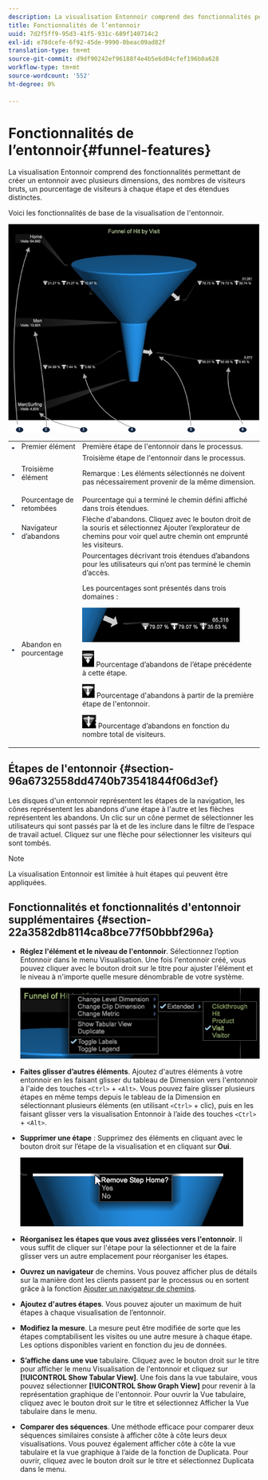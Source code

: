 ```yaml
---
description: La visualisation Entonnoir comprend des fonctionnalités permettant de créer un entonnoir avec plusieurs dimensions, des nombres de visiteurs bruts, un pourcentage de visiteurs à chaque étape et des étendues distinctes.
title: Fonctionnalités de l’entonnoir
uuid: 7d2f5ff9-95d3-41f5-931c-689f140714c2
exl-id: e78dcefe-6f92-45de-9990-0beac09ad82f
translation-type: tm+mt
source-git-commit: d9df90242ef96188f4e4b5e6d04cfef196b0a628
workflow-type: tm+mt
source-wordcount: '552'
ht-degree: 0%

---
```


# Fonctionnalités de l’entonnoir{#funnel-features}

La visualisation Entonnoir comprend des fonctionnalités permettant de créer un entonnoir avec plusieurs dimensions, des nombres de visiteurs bruts, un pourcentage de visiteurs à chaque étape et des étendues distinctes.

Voici les fonctionnalités de base de la visualisation de l&#39;entonnoir.

![](assets/funnel_visualization_capture.png)

<table id="table_49A08740CEE74D64B6F9C37CD91F1AE5"> 
 <tbody> 
  <tr> 
   <td colname="col01"> <img id="image_0C1701833FE049708CE38ADEB5EC7EEF" src="assets/funnel_visualization_capture_1.png" /> </td> 
   <td colname="col1"> Premier élément </td> 
   <td colname="col2"> Première étape de l'entonnoir dans le processus. </td> 
  </tr> 
  <tr> 
   <td colname="col01"> <img id="image_EF8AF94D833B4A249959B76F8FAF2318" src="assets/funnel_visualization_capture_2.png" /> </td> 
   <td colname="col1"> Troisième élément </td> 
   <td colname="col2">Troisième étape de l'entonnoir dans le processus. <p><p>Remarque :  Les éléments sélectionnés ne doivent pas nécessairement provenir de la même dimension. </p></p></td> 
  </tr> 
  <tr> 
   <td colname="col01"> <img id="image_F3C5130B52234FAC9DEB50279F94FF90" src="assets/funnel_visualization_capture_3.png" /> </td> 
   <td colname="col1"> Pourcentage de retombées </td> 
   <td colname="col2"> Pourcentage qui a terminé le chemin défini affiché dans trois étendues. </td> 
  </tr> 
  <tr> 
   <td colname="col01"> <img id="image_3F030396CEB14528980F5B965113BD36" src="assets/funnel_visualization_capture_4.png" /> </td> 
   <td colname="col1"> Navigateur d’abandons </td> 
   <td colname="col2">Flèche d'abandons. Cliquez avec le bouton droit de la souris et sélectionnez <span class="uicontrol"> Ajouter l’explorateur de chemins</span> pour voir quel autre chemin ont emprunté les visiteurs. </td> 
  </tr> 
  <tr> 
   <td colname="col01"> <img id="image_0DA7567BDBDF4BEF9CA840D2F88A414E" src="assets/funnel_visualization_capture_5.png" /> </td> 
   <td colname="col1"> Abandon en pourcentage </td> 
   <td colname="col2">Pourcentages décrivant trois étendues d’abandons pour les utilisateurs qui n’ont pas terminé le chemin d’accès. <p>Les pourcentages sont présentés dans trois domaines : </p><p><img id="image_B85C46DDF12C41D5BF213D5F9DC04967" placement="break" src="assets/funnel_path_browser_5.png" /></p><p><img id="image_BC37007D7B4B425C8F87905CE68F0114" src="assets/funnel_path_browser_6.png" /> Pourcentage d’abandons de l’étape précédente à cette étape. </p><p><img id="image_B10866B083424360AFF1B19E836A94CF" src="assets/funnel_path_browser_7.png" /> Pourcentage d'abandons à partir de la première étape de l'entonnoir. </p><p><img id="image_19B9AE916B584E18A82F5D5E10674414" src="assets/funnel_path_browser_8.png" /> Pourcentage d’abandons en fonction du nombre total de visiteurs. </p></td> 
  </tr> 
 </tbody> 
</table>

## Étapes de l&#39;entonnoir {#section-96a6732558dd4740b73541844f06d3ef}

Les disques d&#39;un entonnoir représentent les étapes de la navigation, les cônes représentent les abandons d&#39;une étape à l&#39;autre et les flèches représentent les abandons. Un clic sur un cône permet de sélectionner les utilisateurs qui sont passés par là et de les inclure dans le filtre de l’espace de travail actuel. Cliquez sur une flèche pour sélectionner les visiteurs qui sont tombés.

>[!NOTE]
>
>La visualisation Entonnoir est limitée à huit étapes qui peuvent être appliquées.

## Fonctionnalités et fonctionnalités d&#39;entonnoir supplémentaires {#section-22a3582db8114ca8bce77f50bbbf296a}

* **Réglez l&#39;élément et le niveau de l&#39;entonnoir**. Sélectionnez l’option Entonnoir dans le menu Visualisation. Une fois l&#39;entonnoir créé, vous pouvez cliquer avec le bouton droit sur le titre pour ajuster l&#39;élément et le niveau à n&#39;importe quelle mesure dénombrable de votre système.

   ![](assets/funnel_path_browser_9.png)

* **Faites glisser d’autres éléments**. Ajoutez d&#39;autres éléments à votre entonnoir en les faisant glisser du tableau de Dimension vers l&#39;entonnoir à l&#39;aide des touches `<Ctrl>` + `<Alt>`. Vous pouvez faire glisser plusieurs étapes en même temps depuis le tableau de la Dimension en sélectionnant plusieurs éléments (en utilisant `<Ctrl>` + clic), puis en les faisant glisser vers la visualisation Entonnoir à l’aide des touches `<Ctrl>` + `<Alt>`.
* **Supprimer une étape** : Supprimez des éléments en cliquant avec le bouton droit sur l’étape de la visualisation et en cliquant sur  **Oui**.

   ![](assets/funnel_path_browser_4.png)

* **Réorganisez les étapes que vous avez glissées vers l&#39;entonnoir**. Il vous suffit de cliquer sur l&#39;étape pour la sélectionner et de la faire glisser vers un autre emplacement pour réorganiser les étapes.
* **Ouvrez un navigateur** de chemins. Vous pouvez afficher plus de détails sur la manière dont les clients passent par le processus ou en sortent grâce à la fonction [Ajouter un navigateur de chemins](../../../../home/c-get-started/c-analysis-vis/c-funnel-visualization/c-path-browser-funnel.md#concept-b0cedf7a28ae422696ded1258c9a4119).

* **Ajoutez d&#39;autres étapes**. Vous pouvez ajouter un maximum de huit étapes à chaque visualisation de l’entonnoir.
* **Modifiez la mesure**. La mesure peut être modifiée de sorte que les étapes comptabilisent les visites ou une autre mesure à chaque étape. Les options disponibles varient en fonction du jeu de données.
* **S’affiche dans une vue** tabulaire. Cliquez avec le bouton droit sur le titre pour afficher le menu Visualisation de l&#39;entonnoir et cliquez sur **[!UICONTROL Show Tabular View]**. Une fois dans la vue tabulaire, vous pouvez sélectionner **[!UICONTROL Show Graph View]** pour revenir à la représentation graphique de l&#39;entonnoir. Pour ouvrir la Vue tabulaire, cliquez avec le bouton droit sur le titre et sélectionnez Afficher la Vue tabulaire dans le menu.

* **Comparer des séquences**. Une méthode efficace pour comparer deux séquences similaires consiste à afficher côte à côte leurs deux visualisations. Vous pouvez également afficher côte à côte la vue tabulaire et la vue graphique à l’aide de la fonction de Duplicata. Pour ouvrir, cliquez avec le bouton droit sur le titre et sélectionnez Duplicata dans le menu.
